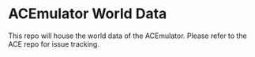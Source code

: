 # ACEmulator World Data

This repo will house the world data of the ACEmulator.  Please refer to the ACE repo for issue tracking.